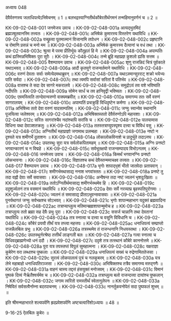अध्यायः 048
	
देवैर्वरुणस्य जलाधिपत्येऽभिषेचनम् ॥ 1 ॥ बलभद्रस्याग्नितीर्थकौबेरतीर्थगमनं तन्महिमानुवर्णनं च ॥ 2 ॥
	
KK-09-02-048-001	जनमेजय उवाच ।
KK-09-02-048-001a	अत्यद्भुतमिदं ब्रह्मञ्श्रुतवानस्मि तत्त्वतः ।
KK-09-02-048-001c	अभिषेकं कुमारस्य विस्तरेण यथाविधि ॥
KK-09-02-048-002a	यच्छ्रुत्वा पूतमात्मानं विजानामि तपोधन ।
KK-09-02-048-002c	प्रहृष्टानि च रोमाणि प्रसन्नं च मनो मम ॥
KK-09-02-048-003a	अभिषेकं कुमारस्य दैत्यानां च वधं तथा ।
KK-09-02-048-003c	श्रुत्वा मे परमा प्रीतिर्भूयः कौतूहलं हि मे ॥
KK-09-02-048-004a	अपाम्पतिः कथं ह्यस्मिन्नभिषिक्तः पुरा सुरैः ।
KK-09-02-048-004c	तन्मे ब्रूहि महाप्रज्ञ कुशलो ह्यसि सत्तम ॥
KK-09-02-048-005	वैशम्पायन उवाच ।
KK-09-02-048-005ac	शृणु राजन्निदं चित्रं पूर्वकाले यथाऽभवत् ॥
KK-09-02-048-006a	आदौ कृतयुगे राजन्वर्तमाने यथाविधि ।
KK-09-02-048-006c	वरुणं देवताः सर्वाः समेत्येदमथाब्रुवन् ॥
KK-09-02-048-007a	यथाऽस्मान्सुरराट् शक्रो भयेभ्यः पाति सर्वदा ।
KK-09-02-048-007c	तथा त्वमपि सर्वासां सरितां वै पतिर्भव ॥
KK-09-02-048-008a	वासश्च ते सदा देव सागरे मकरालये ।
KK-09-02-048-008c	समुद्रोऽयं तव वशे भविष्यति नदीपतिः ॥
KK-09-02-048-009a	सोमेन सार्धं च तव हानिवृद्वी भविष्यतः ।
KK-09-02-048-009c	एवमस्त्विति तान्देवान्वरुणो वाक्यमब्रवीत् ॥
KK-09-02-048-010a	समागम्य ततः सर्वे वरुणं सागरालयम् ।
KK-09-02-048-010c	अपाम्पतिं प्रचक्रुर्हि विधिदृष्टेन कर्मणा ॥
KK-09-02-048-011a	अभिषिच्य ततो देवा वरुणं यादसाम्पतिम् ।
KK-09-02-048-011c	जग्मुः स्वान्येव स्थानानि पूजयित्वा जलेश्वरम् ॥
KK-09-02-048-012a	अभिषिक्तस्ततो देवैर्वरुणोऽपि महायशाः ।
KK-09-02-048-012c	सरितः सागरांश्चैव नदांश्चापि सरांसि च ।
KK-09-02-048-012e	पालयामास विधिना यथा देवाञ्शतक्रतुः ॥
KK-09-02-048-013a	ततस्तत्राप्युपस्पृश्य दत्त्वा च विविधं वसु ।
KK-09-02-048-013c	अग्नितीर्थं महाप्राज्ञो जगामाथ प्रलम्बहा ।
KK-09-02-048-013e	नष्टो न दृश्यते यत्र शमीगर्भे दुताशनः ॥
KK-09-02-048-014a	लोकालोकविनाशे च प्रादुर्भूते तदाऽनघ ।
KK-09-02-048-014c	उपतस्थुः सुरा यत्र सर्वलोकपितामहम् ॥
KK-09-02-048-015a	अग्निः प्रनष्टो भगवान्कारणं च न विद्महे ।
KK-09-02-048-015c	सर्वभूतक्षयो राजन्सम्पादय विभोऽनलम् ॥
KK-09-02-048-016	जनमेजय उवाच ।
KK-09-02-048-016a	किमर्थं भगवानग्निः प्रनष्टो लोकभावनाः ।
KK-09-02-048-016c	विज्ञातश्च कथं देवैस्तन्ममाचक्ष्व तत्त्वतः ॥
KK-09-02-048-017	वैशम्पायन उवाच ।
KK-09-02-048-017a	भृगोः शापाद्भृशं भीतो जातवेदाः प्रतापवान् ।
KK-09-02-048-017c	शमीगर्भमथासाद्य ननाश भगवांस्ततः ॥
KK-09-02-048-018a	प्रनष्टे तु तदा वह्नौ देवाः सर्वे सवासवाः ।
KK-09-02-048-018c	अन्वैषन्त तदा नष्टं ज्वलनं भृशदुःखिताः ॥
KK-09-02-048-019a	ततोऽग्नितीर्थमासाद्य शमीगर्भस्थमेव हि ।
KK-09-02-048-019c	ददृशुर्ज्वलनं तत्र वसमानं यथाविधि ॥
KK-09-02-048-020a	देवाः सर्वे नरव्याघ्र बृहस्पतिपुरोगमाः ।
KK-09-02-048-020c	ज्वलनं तं समासाद्य प्रीताऽभूवन्सवासवाः ॥
KK-09-02-048-021a	पुनर्यथागतं जग्मुः सर्वभक्षश्च सोऽभवत् ।
KK-09-02-048-021c	भृगोः शापान्महाभाग यदुक्तं ब्रह्मवादिना ॥
KK-09-02-048-022ac	तत्राप्याप्लुत्य मतिमान्ब्रह्मशापान्मुमोच ह ॥
KK-09-02-048-023a	तत्राप्लुत्य ततो ब्रह्मा सह देवैः प्रभुः पुरा ।
KK-09-02-048-023c	ससर्ज चान्नानि तथा देवतानां यथाविधि ॥
KK-09-02-048-024a	तत्र स्नात्वा च दत्त्वा च वसूनि विविधानि च ।
KK-09-02-048-024c	कौबेरं प्रययौ तीर्थं यत्र तप्त्वा महत्तपः ॥
KK-09-02-048-025ac	धनाधिपत्यं सम्प्राप्तो राजन्नैलबिलः प्रभुः ॥
KK-09-02-048-026a	तत्रस्थमेव तं राजन्धनानि निधयस्तथा ।
KK-09-02-048-026c	उपतस्थुर्नरश्रेष्ठ तत्तीर्थं लाङ्गली बलः ॥
KK-09-02-048-027a	गत्वा स्नात्वा च विधिवद्ब्राह्मणेभ्यो धनं ददौ ।
KK-09-02-048-027c	ददृशे तत्र तत्स्थानं कौबेरे काननोत्तमे ॥
KK-09-02-048-028a	पुरा यत्र तपस्तप्तं विपुलं सुमहात्मना ।
KK-09-02-048-028c	यक्षराज्ञा कुबेरेण वरा लब्धाश्च पुष्कलाः ॥
KK-09-02-048-029a	धनाधिपत्यं सख्यं च रुद्रेणामिततेजसा ।
KK-09-02-048-029c	सुरत्वं लोकपालत्वं पुत्रं च नलकूबरम् ॥
KK-09-02-048-030a	यत्र लेभे महाबाहो धनाधिपतिरञ्जसा ।
KK-09-02-048-030c	अभिषिक्तश्च तत्रैव समागम्य मरुद्गणैः ॥
KK-09-02-048-031a	वाहनं चास्य तद्दत्तं हंसयुक्तं मनोजवम् ।
KK-09-02-048-031c	विमानं पुष्पकं दिव्यं नैर्ऋतैश्वर्यमेव च ॥
KK-09-02-048-032a	तत्राप्लुत्य बलो राजन्दत्त्वा दायांश्च पुष्कलान् ।
KK-09-02-048-032c	जगाम त्वरितो रामस्तीर्थं स्वेतानुलेपनः ॥
KK-09-02-048-033a	निषेवितं सर्वसत्वैर्नाम्ना बदरपाचनम् ।
KK-09-02-048-033c	नानर्तुकवनोपेतं सदा पुष्पफलं शुभम् ॥ ॥
	
इति श्रीमन्महाभारते शल्यपर्वणि ह्रदप्रवेशपर्वणि अष्टचत्वारिंशोऽध्यायः ॥ 48 ॥
	
9-16-25 ऐलबिलः कुबेरः ॥
